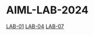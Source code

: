 # AIML-LAB-2024
[LAB-01](https://github.com/2203A51668/AIML-LAB-2024/blob/main/Lab_01.ipynb)
[LAB-04](https://github.com/2203A51668/AIML-LAB-2024/blob/main/lab_4_(1).ipynb)
[LAB-07](https://github.com/2203A51668/AIML-LAB-2024/blob/main/Lab_07.ipynb)
